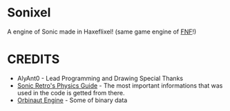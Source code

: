 # Sonixel
A engine of Sonic made in Haxeflixel! (same game engine of [FNF](http://github.com/FunkinCrew/Funkin)!)

# CREDITS
* AlyAnt0 - Lead Programming and Drawing
Special Thanks
* [Sonic Retro's Physics Guide](https://info.sonicretro.org/Sonic_Physics_Guide) - The most important informations that was used in the code is getted from there.
* [Orbinaut Engine](https://nolink.aaaaa) - Some of binary data

